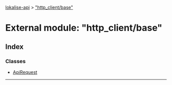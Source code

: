 [lokalise-api](../README.md) > ["http_client/base"](../modules/_http_client_base_.md)

# External module: "http_client/base"

## Index

### Classes

* [ApiRequest](../classes/_http_client_base_.apirequest.md)

---

